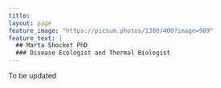 ```yaml
---
title: 
layout: page
feature_image: "https://picsum.photos/1300/400?image=989"
feature_text: |
  ## Marta Shocket PhD
  ### Disease Ecologist and Thermal Biologist
---
```


To be updated
